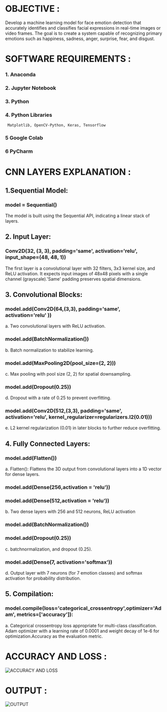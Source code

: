 # OBJECTIVE :
Develop a machine learning model for face emotion detection that accurately identifies and classifies facial expressions in real-time images or video frames. The goal is to create a system capable of recognizing primary emotions such as happiness, sadness, anger, surprise, fear, and disgust.

# SOFTWARE REQUIREMENTS :
### 1. Anaconda
### 2. Jupyter Notebook
### 3. Python
### 4. Python Libraries
	 Matplotlib, OpenCV-Python, Keras, Tensorflow
   
  
### 5 Google Colab
### 6 PyCharm


# CNN LAYERS EXPLANATION :

## 1.Sequential Model:
### model = Sequential()
The model is built using the Sequential API, indicating a linear stack of layers. 

## 2. Input Layer:
### Conv2D(32, (3, 3), padding='same', activation='relu', input_shape=(48, 48, 1))
The first layer is a convolutional layer with 32 filters, 3x3 kernel size, and ReLU activation. It expects input images of 48x48 pixels with a single channel (grayscale).'Same' padding preserves spatial dimensions. 

## 3. Convolutional Blocks:
### model.add(Conv2D(64,(3,3), padding='same', activation='relu' ))
a. Two convolutional layers with ReLU activation. 
### model.add(BatchNormalization())
b. Batch normalization to stabilize learning.
### model.add(MaxPooling2D(pool_size=(2, 2)))
c. Max pooling with pool size (2, 2) for spatial downsampling.
### model.add(Dropout(0.25))
d. Dropout with a rate of 0.25 to prevent overfitting.
### model.add(Conv2D(512,(3,3), padding='same', activation='relu', kernel_regularizer=regularizers.l2(0.01)))
e. L2 kernel regularization (0.01) in later blocks to further reduce overfitting. 


## 4. Fully Connected Layers:
### model.add(Flatten())
a. Flatten(): Flattens the 3D output from convolutional layers into a 1D vector for dense layers.
### model.add(Dense(256,activation = 'relu'))
### model.add(Dense(512,activation = 'relu'))
b. Two dense layers with 256 and 512 neurons, ReLU activation
### model.add(BatchNormalization())
### model.add(Dropout(0.25))
c. batchnormalization, and dropout (0.25).
### model.add(Dense(7, activation='softmax'))
d. Output layer with 7 neurons (for 7 emotion classes) and softmax activation for probability distribution. 
## 5. Compilation:
### model.compile(loss='categorical_crossentropy',optimizer='Adam', metrics=['accuracy']):
a. Categorical crossentropy loss appropriate for multi-class classification. Adam optimizer with a learning rate of 0.0001 and weight decay of 1e-6 for optimization.Accuracy as the evaluation metric.


# ACCURACY AND LOSS :
![ACCURACY AND LOSS](https://github.com/sumitbehera1508/Face_Emotion_Detection_CNN/assets/100491275/551d6f06-9d48-4785-85f2-7285c83419cc)

# OUTPUT :
![OUTPUT](https://github.com/sumitbehera1508/Face_Emotion_Detection_CNN/assets/100491275/69921509-11dc-44b2-adf5-9e21e6e14460)

